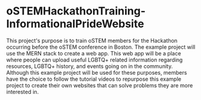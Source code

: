 # oSTEMHackathonTraining-InformationalPrideWebsite
This project's purpose is to train oSTEM members for the Hackathon occurring before the oSTEM conference in Boston. The example project will use the MERN stack to create a web app. This web app will be a place where people can upload useful LGBTQ+ related information regarding resources, LGBTQ+ history, and events going on in the community. Although this example project will be used for these purposes, members have the choice to follow the tutorial videos to repurpose this example project to create their own websites that can solve problems they are more interested in. 

